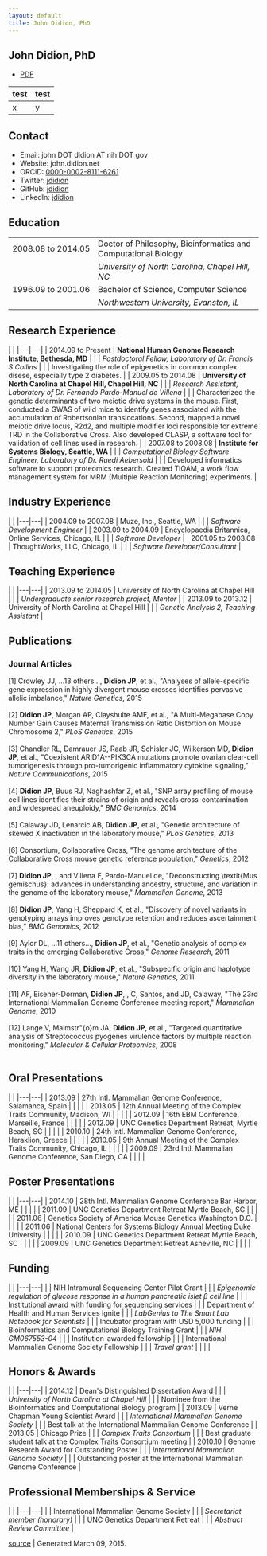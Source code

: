 ```yaml
---
layout: default
title: John Didion, PhD
---
```

## John Didion, PhD ##

* [PDF](cv.pdf)


| test | test |
|------|------|
|  x   |  y   |


## Contact

* Email: john DOT didion AT nih DOT gov
* Website: john.didion.net
* ORCiD: [0000-0002-8111-6261](http://orcid.org/0000-0002-8111-6261)
* Twitter: [jdidion](http://twitter.com/jdidion)
* GitHub: [jdidion](https://github.com/jdidion)
* LinkedIn: [jdidion](https://www.linkedin.com/in/jdidion)

## Education
|   |   |
|---|---|
| <span style="white-space:nowrap">2008.08 to 2014.05</span> | Doctor of Philosophy, Bioinformatics and Computational Biology |
| | _University of North Carolina, Chapel Hill, NC_ |
| <span style="white-space:nowrap">1996.09 to 2001.06</span> | Bachelor of Science, Computer Science |
| | _Northwestern University, Evanston, IL_ |


## Research Experience
|   |
|---|---|
| <span style="white-space:nowrap">2014.09 to Present</span> | __National Human Genome Research Institute, Bethesda, MD__ |
|               | _Postdoctoral Fellow, Laboratory of Dr. Francis S Collins_ |
|               | Investigating the role of epigenetics in common complex disese, especially type 2 diabetes. |
| <span style="white-space:nowrap">2009.05 to 2014.08</span> | __University of North Carolina at Chapel Hill, Chapel Hill, NC__ |
|               | _Research Assistant, Laboratory of Dr. Fernando Pardo-Manuel de Villena_ |
|               | Characterized the genetic determinants of two meiotic drive systems in the mouse. First, conducted a GWAS of wild mice to identify genes associated with the accumulation of Robertsonian translocations. Second, mapped a novel meiotic drive locus, R2d2, and multiple modifier loci responsible for extreme TRD in the Collaborative Cross. Also developed CLASP, a software tool for validation of cell lines used in research. |
| <span style="white-space:nowrap">2007.08 to 2008.08</span> | __Institute for Systems Biology, Seattle, WA__ |
|               | _Computational Biology Software Engineer, Laboratory of Dr. Ruedi Aebersold_ |
|               | Developed informatics software to support proteomics research. Created TIQAM, a work flow management system for MRM (Multiple Reaction Monitoring) experiments. |


## Industry Experience
|   |
|---|---|
| <span style="white-space:nowrap">2004.09 to 2007.08</span> | Muze, Inc., Seattle, WA |
| | _Software Development Engineer_ |
| <span style="white-space:nowrap">2003.09 to 2004.09</span> | Encyclopaedia Britannica, Online Services, Chicago, IL |
| | _Software Developer_ |
| <span style="white-space:nowrap">2001.05 to 2003.08</span> | ThoughtWorks, LLC, Chicago, IL |
| | _Software Developer/Consultant_ |


## Teaching Experience
|   |
|---|---|
| <span style="white-space:nowrap">2013.09 to 2014.05</span> | University of North Carolina at Chapel Hill |
| | _Undergraduate senior research project, Mentor_ |
| <span style="white-space:nowrap">2013.09 to 2013.12</span> | University of North Carolina at Chapel Hill |
| | _Genetic Analysis 2, Teaching Assistant_ |


## Publications

### Journal Articles
[1] Crowley JJ, ...13 others..., **Didion JP**, et al., "Analyses of allele-specific gene expression in highly divergent mouse crosses identifies pervasive allelic imbalance," <em>Nature Genetics</em>, 2015<br><br>
[2] **Didion JP**, Morgan AP, Clayshulte AMF, et al., "A Multi-Megabase Copy Number Gain Causes Maternal Transmission Ratio Distortion on Mouse Chromosome 2," <em>PLoS Genetics</em>, 2015<br><br>
[3] Chandler RL, Damrauer JS, Raab JR, Schisler JC, Wilkerson MD, **Didion JP**, et al., "Coexistent ARID1A--PIK3CA mutations promote ovarian clear-cell tumorigenesis through pro-tumorigenic inflammatory cytokine signaling," <em>Nature Communications</em>, 2015<br><br>
[4] **Didion JP**, Buus RJ, Naghashfar Z, et al., "SNP array profiling of mouse cell lines identifies their strains of origin and reveals cross-contamination and widespread aneuploidy," <em>BMC Genomics</em>, 2014<br><br>
[5] Calaway JD, Lenarcic AB, **Didion JP**, et al., "Genetic architecture of skewed X inactivation in the laboratory mouse," <em>PLoS Genetics</em>, 2013<br><br>
[6] Consortium, Collaborative Cross, "The genome architecture of the Collaborative Cross mouse genetic reference population," <em>Genetics</em>, 2012<br><br>
[7] **Didion JP**, , and Villena F, Pardo-Manuel de, "Deconstructing \textit{Mus gemischus}: advances in understanding ancestry, structure, and variation in the genome of the laboratory mouse," <em>Mammalian Genome</em>, 2013<br><br>
[8] **Didion JP**, Yang H, Sheppard K, et al., "Discovery of novel variants in genotyping arrays improves genotype retention and reduces ascertainment bias," <em>BMC Genomics</em>, 2012<br><br>
[9] Aylor DL, ...11 others..., **Didion JP**, et al., "Genetic analysis of complex traits in the emerging Collaborative Cross," <em>Genome Research</em>, 2011<br><br>
[10] Yang H, Wang JR, **Didion JP**, et al., "Subspecific origin and haplotype diversity in the laboratory mouse," <em>Nature Genetics</em>, 2011<br><br>
[11] AF, Eisener-Dorman, **Didion JP**, , C, Santos, and JD, Calaway, "The 23rd International Mammalian Genome Conference meeting report," <em>Mammalian Genome</em>, 2010<br><br>
[12] Lange V, Malmstr\"{o}m JA, **Didion JP**, et al., "Targeted quantitative analysis of Streptococcus pyogenes virulence factors by multiple reaction monitoring," <em>Molecular \& Cellular Proteomics</em>, 2008<br><br>


## Oral Presentations
|   |
|---|---|
| 2013.09 | 27th Intl. Mammalian Genome Conference, Salamanca, Spain |
| |  |
| 2013.05 | 12th Annual Meeting of the Complex Traits Community, Madison, WI |
| |  |
| 2012.09 | 16th EBM Conference, Marseille, France |
| |  |
| 2012.09 | UNC Genetics Department Retreat, Myrtle Beach, SC |
| |  |
| 2010.10 | 24th Intl. Mammalian Genome Conference, Heraklion, Greece |
| |  |
| 2010.05 | 9th Annual Meeting of the Complex Traits Community, Chicago, IL |
| |  |
| 2009.09 | 23rd Intl. Mammalian Genome Conference, San Diego, CA |
| |  |


## Poster Presentations
|   |
|---|---|
| 2014.10 | 28th Intl. Mammalian Genome Conference Bar Harbor, ME |
| |  |
| 2011.09 | UNC Genetics Department Retreat Myrtle Beach, SC |
| |  |
| 2011.06 | Genetics Society of America Mouse Genetics Washington D.C. |
| |  |
| 2011.06 | National Centers for Systems Biology Annual Meeting Duke University |
| |  |
| 2010.09 | UNC Genetics Department Retreat Myrtle Beach, SC |
| |  |
| 2009.09 | UNC Genetics Department Retreat Asheville, NC |
| |  |


## Funding
|   |
|---|---|
| <span style="white-space:nowrap"></span> | NIH Intramural Sequencing Center Pilot Grant |
| | _Epigenomic regulation of glucose response in a human pancreatic islet $\beta$ cell line_ |
| | Institutional award with funding for sequencing services |
| <span style="white-space:nowrap"></span> | Department of Health and Human Services Ignite |
| | _LabGenius  to  The Smart Lab Notebook for Scientists_ |
| | Incubator program with USD 5,000 funding |
| <span style="white-space:nowrap"></span> | Bioinformatics and Computational Biology Training Grant |
| | _NIH GM067553-04_ |
| | Institution-awarded fellowship |
| <span style="white-space:nowrap"></span> | International Mammalian Genome Society Fellowship |
| | _Travel grant_ |
| |  |


## Honors & Awards
|   |
|---|---|
| <span style="white-space:nowrap">2014.12</span> | Dean's Distinguished Dissertation Award |
| | _University of North Carolina at Chapel Hill_ |
| | Nominee from the Bioinformatics and Computational Biology program |
| <span style="white-space:nowrap">2013.09</span> | Verne Chapman Young Scientist Award |
| | _International Mammalian Genome Society_ |
| | Best talk at the International Mammalian Genome Conference |
| <span style="white-space:nowrap">2013.05</span> | Chicago Prize |
| | _Complex Traits Consortium_ |
| | Best graduate student talk at the Complex Traits Consortium meeting |
| <span style="white-space:nowrap">2010.10</span> | Genome Research Award for Outstanding Poster |
| | _International Mammalian Genome Society_ |
| | Outstanding poster at the International Mammalian Genome Conference |


## Professional Memberships & Service
|   |
|---|---|
| <span style="white-space:nowrap"></span> | International Mammalian Genome Society |
| | _Secretariat member (honorary)_ |
| <span style="white-space:nowrap"></span> | UNC Genetics Department Retreat |
| | _Abstract Review Committee_ |




[source](https://github.com/jdidion/cv) |
Generated March 09, 2015.

